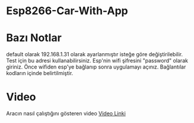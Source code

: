 # Esp8266-Car-With-App

# Bazı Notlar
default olarak 192.168.1.31 olarak ayarlanmıştır isteğe göre değiştirilebilir.
Test için bu adresi kullanabilirsiniz.
Esp'nin wifi şifresini "password" olarak giriniz.
Önce wifiden esp'ye bağlanıp sonra uygulamayı açınız. Bağlantılar kodların içinde
belirtilmiştir. 

# Video
Aracın nasıl çalıştığını gösteren video
[Video Linki](https://youtu.be/dZi-q8UCtos)
